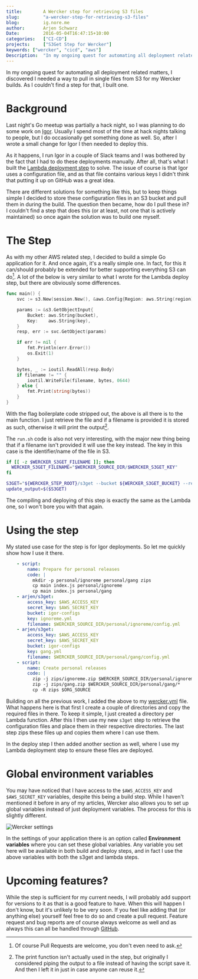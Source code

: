 ```yaml
---
title:        A Wercker step for retrieving S3 files
slug:         "a-wercker-step-for-retrieving-s3-files"
blog:         ig.nore.me  
author:       Arjen Schwarz  
Date:         2016-05-04T16:47:15+10:00
categories:   ["CI-CD"]
projects:     ["S3Get Step for Wercker"]
keywords: ["wercker", "cicd", "aws"]
Description:  "In my ongoing quest for automating all deployment related matters, I discovered I needed a way to pull in single files from S3 for my Wercker builds. As I couldn't find a step for that, I built one."
---
```


In my ongoing quest for automating all deployment related matters, I discovered I needed a way to pull in single files from S3 for my Wercker builds. As I couldn't find a step for that, I built one.

# Background

Last night's Go meetup was partially a hack night, so I was planning to do some work on [Igor][igor]. Usually I spend most of the time at hack nights talking to people, but I do occasionally get something done as well. So, after I wrote a small change for Igor I then needed to deploy this.

As it happens, I run Igor in a couple of Slack teams and I was bothered by the fact that I had to do these deployments manually. After all, that's what I built the [Lambda deployment step][lambdadeploy] to solve. The issue of course is that Igor uses a configuration file, and as that file contains various keys I didn't think that putting it up on GitHub was a great idea.

There are different solutions for something like this, but to keep things simple I decided to store these configuration files in an S3 bucket and pull them in during the build. The question then became, how do I pull these in? I couldn't find a step that does this (or at least, not one that is actively maintained) so once again the solution was to build one myself.

# The Step

As with my other AWS related step, I decided to build a simple Go application for it. And once again, it's a really simple one. In fact, for this it can/should probably be extended for better supporting everything S3 can do[^prwelcome]. A lot of the below is very similar to what I wrote for the Lambda deploy step, but there are obviously some differences.

```go
func main() {
	svc := s3.New(session.New(), &aws.Config{Region: aws.String(region)})

	params := &s3.GetObjectInput{
		Bucket: aws.String(bucket),
		Key:    aws.String(key),
	}
	resp, err := svc.GetObject(params)

	if err != nil {
		fmt.Println(err.Error())
		os.Exit(1)
	}

	bytes, _ := ioutil.ReadAll(resp.Body)
	if filename != "" {
		ioutil.WriteFile(filename, bytes, 0644)
	} else {
		fmt.Print(string(bytes))
	}
}
```

With the flag boilerplate code stripped out, the above is all there is to the main function. I just retrieve the file and if a filename is provided it is stored as such, otherwise it will print the output[^notreally].

The `run.sh` code is also not very interesting, with the major new thing being that if a filename isn't provided it will use the key instead. The key in this case is the identifier/name of the file in S3.

```bash
if [[ -z $WERCKER_S3GET_FILENAME ]]; then
  WERCKER_S3GET_FILENAME="$WERCKER_SOURCE_DIR/$WERCKER_S3GET_KEY"
fi

S3GET="${WERCKER_STEP_ROOT}/s3get --bucket ${WERCKER_S3GET_BUCKET} --region ${WERCKER_S3GET_REGION} --key ${WERCKER_S3GET_KEY} --filename ${WERCKER_S3GET_FILENAME}"
update_output=$($S3GET)
```

The compiling and deploying of this step is exactly the same as the Lambda one, so I won't bore you with that again.

# Using the step

My stated use case for the step is for Igor deployments. So let me quickly show how I use it there.

```yaml
    - script:
        name: Prepare for personal releases
        code: |
          mkdir -p personal/ignoreme personal/gang zips
          cp main index.js personal/ignoreme
          cp main index.js personal/gang
    - arjen/s3get:
        access_key: $AWS_ACCESS_KEY
        secret_key: $AWS_SECRET_KEY
        bucket: igor-configs
        key: ignoreme.yml
        filename: $WERCKER_SOURCE_DIR/personal/ignoreme/config.yml
    - arjen/s3get:
        access_key: $AWS_ACCESS_KEY
        secret_key: $AWS_SECRET_KEY
        bucket: igor-configs
        key: gang.yml
        filename: $WERCKER_SOURCE_DIR/personal/gang/config.yml
    - script:
        name: Create personal releases
        code: |
          zip -j zips/ignoreme.zip $WERCKER_SOURCE_DIR/personal/ignoreme/*
          zip -j zips/gang.zip $WERCKER_SOURCE_DIR/personal/gang/*
          cp -R zips $ORG_SOURCE
```

Building on all the previous work, I added the above to my [wercker.yml][igorwercker] file. What happens here is that first I create a couple of directories and copy the required files in there. To keep it simple, I just created a directory per Lambda function. After this I then use my new `s3get` step to retrieve the configuration files and place them in their respective directories. The last step zips these files up and copies them where I can use them.

In the deploy step I then added another section as well, where I use my Lambda deployment step to ensure these files are deployed.

# Global environment variables

You may have noticed that I have access to the `$AWS_ACCESS_KEY` and `$AWS_SECRET_KEY` variables, despite this being a build step. While I haven't mentioned it before in any of my articles, Wercker also allows you to set up global variables instead of just deployment variables. The process for this is slightly different.

![Wercker settings][werckerscreenshot]

In the settings of your application there is an option called **Environment variables** where you can set these global variables. Any variable you set here will be available in both build and deploy steps, and in fact I use the above variables with both the s3get and lambda steps.

# Upcoming features?

While the step is sufficient for my current needs, I will probably add support for versions to it as that is a good feature to have. When this will happen I don't know, but it's unlikely to be very soon. If you feel like adding that (or anything else) yourself feel free to do so and create a pull request. Feature request and bug reports are of course always welcome as well and as always this can all be handled through [GitHub][stepgithub].

[^prwelcome]: Of course Pull Requests are welcome, you don't even need to ask.

[^notreally]: The print function isn't actually used in the step, but originally I considered piping the output to a file instead of having the script save it. And then I left it in just in case anyone can reuse it.

[igor]: /projects/igor

[lambdadeploy]: /2016/04/automating-lambda-deployment-using-wercker/

[igorwercker]: https://github.com/ArjenSchwarz/igor/blob/master/wercker.yml

[stepgithub]: https://github.com/ArjenSchwarz/wercker-step-s3get

[werckerscreenshot]: /img/posts/2016-05-04-wercker-vars.png
